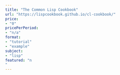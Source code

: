 ```yaml
---
title: "The Common Lisp Cookbook"
url: "https://lispcookbook.github.io/cl-cookbook/"
price: 
- "0"
pricePerPeriod: 
- "n/a"
format: 
- "tutorial"
- "example"
subject: 
- "lisp"
featured: "n"
---
```

